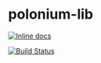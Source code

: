 # polonium-lib

[![Inline docs](http://inch-ci.org/github/rgrannell1/polonium-lib.svg?branch=master)](http://inch-ci.org/github/rgrannell1/polonium-lib)

[![Build Status](https://travis-ci.org/rgrannell1/polonium-lib.svg?branch=master)](https://travis-ci.org/rgrannell1/polonium-lib)

